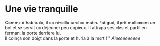 # Une vie tranquille

Comme d'habitude, il se réveilla tard ce matin.
Fatigué, il prit mollement un bol et se servit un déjeuner peu copieux.
Il attrapa ses clés et partit en fermant la porte derrière lui.
<br/>
 Il coinça son doigt dans la porte et hurla à la mort ! " <i> Aïeeeeeeeeee </i>

